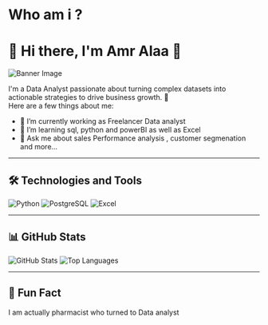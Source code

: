 # Who am i ?
# 🌟 Hi there, I'm Amr Alaa 🌟

![Banner Image](https://media.licdn.com/dms/image/v2/D4D16AQHeyDvAJFzJUw/profile-displaybackgroundimage-shrink_350_1400/profile-displaybackgroundimage-shrink_350_1400/0/1732890419907?e=1740009600&v=beta&t=dPXBcQK7of-3Q9bBe7Nmoco5tqJsamzliF-MYuEn4BE)

I'm a Data Analyst passionate about turning complex datasets into actionable strategies to drive business growth. 🚀  
Here are a few things about me:

- 🔭 I’m currently working as Freelancer Data analyst
- 🌱 I’m learning sql, python and powerBI as well as Excel
- 💬 Ask me about sales Performance analysis , customer segmenation and more...

---

## 🛠️ Technologies and Tools
![Python](https://img.shields.io/badge/Python-3776AB?style=flat&logo=python&logoColor=white)
![PostgreSQL](https://img.shields.io/badge/PostgreSQL-316192?style=flat&logo=postgresql&logoColor=white)
![Excel](https://img.shields.io/badge/Excel-217346?style=flat&logo=microsoft-excel&logoColor=white)

---

## 📊 GitHub Stats
![GitHub Stats](https://github-readme-stats.vercel.app/api?username=your-username&show_icons=true&theme=radical)
![Top Languages](https://github-readme-stats.vercel.app/api/top-langs/?username=your-username&layout=compact&theme=radical)

---

## 🌟 Fun Fact
I am actually pharmacist who turned to Data analyst 
